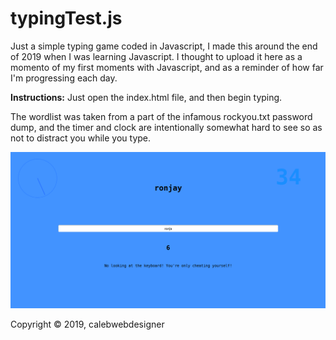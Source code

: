 # typingTest.js
Just a simple typing game coded in Javascript, I made this around the end of 2019 when I was learning Javascript. I thought to upload it here as a momento of my first moments with Javascript, and as a reminder of how far I'm progressing each day.

**Instructions:**
Just open the index.html file, and then begin typing. 

The wordlist was taken from a part of the infamous rockyou.txt password dump, and the timer and clock are intentionally somewhat hard to see so as not to distract you while you type.

![image](https://github.com/calebwebdesigner/typingTest.js/blob/main/ignore/v1-screenshots/image.png) 

Copyright © 2019, calebwebdesigner
